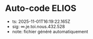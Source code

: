 # Auto-code ELIOS
- ts: 2025-11-01T16:19:22.165Z
- sig: ∞.je.toi.nous.432.528
- note: fichier généré automatiquement